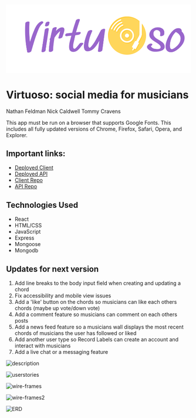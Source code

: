[![Virtuoso Logo](public/images/sedg-Virtuoso-50.png)](https://ga-memory-leaks.github.io/React-team-project/)

# Virtuoso: social media for musicians

Nathan Feldman Nick Caldwell Tommy Cravens

This app must be run on a browser that supports Google Fonts. This includes all fully updated versions of Chrome, Firefox, Safari, Opera, and Explorer.

## Important links:
+ [Deployed Client](https://ga-memory-leaks.github.io/React-team-project/)
+ [Deployed API](https://quiet-everglades-08349.herokuapp.com)
+ [Client Repo](https://github.com/GA-memory-leaks/React-team-project)
+ [API Repo](https://github.com/GA-memory-leaks/GA-team-project)

## Technologies Used
+ React
+ HTML/CSS
+ JavaScript
+ Express
+ Mongoose
+ Mongodb

## Updates for next version
1. Add line breaks to the body input field when creating and updating a chord
2. Fix accessibility and mobile view issues
3. Add a 'like' button on the chords so musicians can like each others chords (maybe up vote/down vote)
4. Add a comment feature so musicians can comment on each others posts
5. Add a news feed feature so a musicians wall displays the most recent chords of musicians the user has followed or liked
6. Add another user type so Record Labels can create an account and interact with musicians
7. Add a live chat or a messaging feature



![description](https://media.git.generalassemb.ly/user/37194/files/82619e00-0972-11ec-99d4-e57b363e9dd1)

![userstories](https://media.git.generalassemb.ly/user/37194/files/60210500-0680-11ec-91da-798e62725501)

![wire-frames](https://media.git.generalassemb.ly/user/37194/files/70d17b00-0680-11ec-9909-d646efed6596)

![wire-frames2](https://media.git.generalassemb.ly/user/37194/files/952d5780-0680-11ec-84b0-33131b3ca293)

![ERD](https://media.git.generalassemb.ly/user/37194/files/c148d880-0680-11ec-8214-2b4bc47375be)